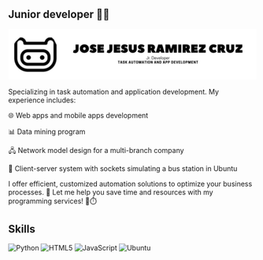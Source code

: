 ## Junior developer 👨‍💻

![Banner](./banner)

<p> Specializing in task automation and application development. My experience includes: </p>
<p> 🌐 Web apps and mobile apps development </p>
<p> 📊 Data mining program </p>
<p> 🖧 Network model design for a multi-branch company </p>
<p> 🚌 Client-server system with sockets simulating a bus station in Ubuntu </p>
<p> I offer efficient, customized automation solutions to optimize your business processes. 🚀 Let me help you save time and resources with my programming services! 💼⏱️ </p>

## Skills
![Python](https://img.shields.io/badge/python-3670A0?style=for-the-badge&logo=python&logoColor=ffdd54)
![HTML5](https://img.shields.io/badge/html5-%23E34F26.svg?style=for-the-badge&logo=html5&logoColor=white)
![JavaScript](https://img.shields.io/badge/javascript-%23323330.svg?style=for-the-badge&logo=javascript&logoColor=%23F7DF1E)
![Ubuntu](https://img.shields.io/badge/Ubuntu-E95420?style=for-the-badge&logo=ubuntu&logoColor=white)
